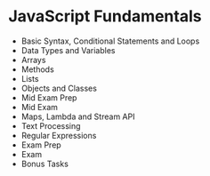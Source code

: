# JavaScript Fundamentals

* Basic Syntax, Conditional Statements and Loops
* Data Types and Variables
* Arrays
* Methods
* Lists
* Objects and Classes
* Mid Exam Prep
* Mid Exam
* Maps, Lambda and Stream API
* Text Processing
* Regular Expressions
* Exam Prep
* Exam
* Bonus Tasks
